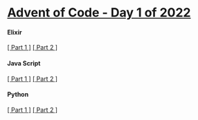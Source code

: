 # [Advent of Code - Day 1 of 2022](https://adventofcode.com/2022/day/1)

#### Elixir
[[ Part 1 ]](p1.ex) [[ Part 2 ]](p2.ex)
#### Java Script
[[ Part 1 ]](p1.js) [[ Part 2 ]](p2.js)
#### Python
[[ Part 1 ]](p1.py) [[ Part 2 ]](p2.py)
